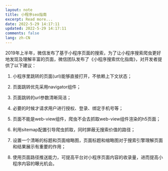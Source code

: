 ```yaml
---
layout: note
title: 小程序seo指南
excerpt: Read more...
date: 2022-5-29 14:17:11
updated: 2022-5-29 14:17:11
comments: false
lang: zh-CN
---
```


2019年上半年，微信发布了基于小程序页面的搜索，为了让小程序搜索爬虫更好地发现及理解丰富的页面，微信团队发布了《小程序搜索优化指南》，对开发者提供了以下建议：

1. 小程序里跳转的页面(url)能够直接打开，不依赖上下文状态；

2. 页面跳转优先采用navigator组件；

3. 页面跳转的url参数清晰简洁；

4. 必要的时候才请求用户进行授权、登录、绑定手机号等；



5. 页面不能是web-view组件，爬虫不会去抓取web-view组件渲染的h5页面；

6. 利用sitemap配置引导爬虫抓取，同时屏蔽无搜索价值的路径；

7. 设置一个清晰的标题和页面缩略图，页面标题和缩略图对于搜索引擎理解页面和结果展示有重要的作用；

8. 使用页面路径推送能力，可提高平台对小程序页面内容的收录量，进而提高小程序内容的曝光机会。
  